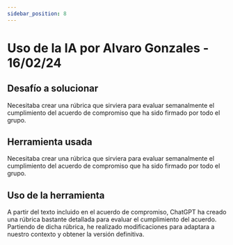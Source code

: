 ```yaml
---
sidebar_position: 8
---
```


# Uso de la IA por Alvaro Gonzales - 16/02/24

## Desafío a solucionar

Necesitaba crear una rúbrica que sirviera para evaluar semanalmente el cumplimiento del acuerdo de compromiso que ha sido firmado por todo el grupo.

## Herramienta usada

Necesitaba crear una rúbrica que sirviera para evaluar semanalmente el cumplimiento del acuerdo de compromiso que ha sido firmado por todo el grupo.

## Uso de la herramienta

A partir del texto incluido en el acuerdo de compromiso, ChatGPT ha creado una rúbrica bastante detallada para evaluar el cumplimiento del acuerdo. Partiendo de dicha rúbrica, he realizado modificaciones para adaptara a nuestro contexto y obtener la versión definitiva.

